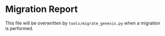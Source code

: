 # Migration Report


This file will be overwritten by `tools/migrate_genesis.py` when a migration is performed.

